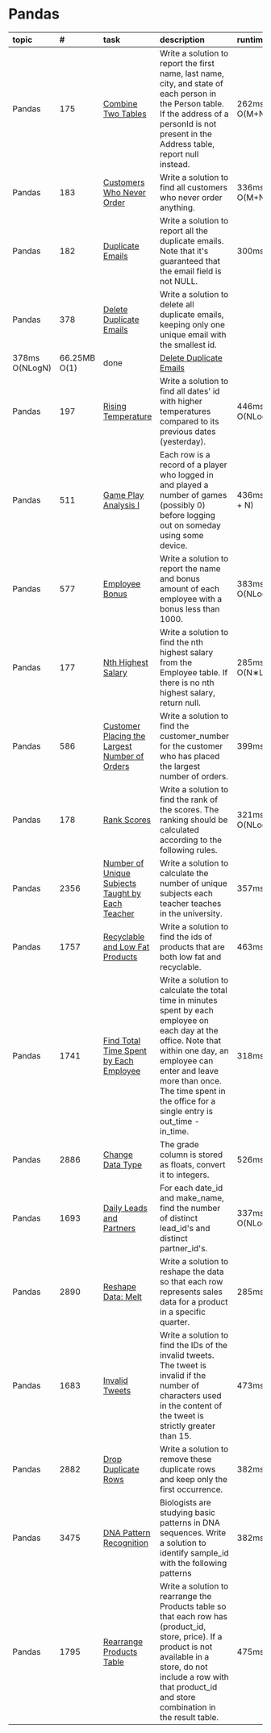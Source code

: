 # Pandas

| topic     | #    | task                                         | description                                                                 | runtime  | memory  | Status | link                                                                                   |
| :-------- | :--- | :------------------------------------------- | :------------------------------------------------------------------------- | :------- | :------ | :----- | :------------------------------------------------------------------------------------- |
| Pandas | 175 |[Combine Two Tables](count_prefix_suffix_pairs.py) | Write a solution to report the first name, last name, city, and state of each person in the Person table. If the address of a personId is not present in the Address table, report null instead. | 262ms O(M+N) | 67.85MB O(M+N) | done  | [Combine Two Tables](https://leetcode.com/problems/combine-two-tables/) |
| Pandas | 183 |[Customers Who Never Order](сustomers_who_never_order.py) | Write a solution to find all customers who never order anything. | 336ms O(M+N) | 67.56MB O(N) | done  | [Customers Who Never Order](https://leetcode.com/problems/customers-who-never-order/) |
| Pandas | 182 |[Duplicate Emails](duplicate_emails.py) | Write a solution to report all the duplicate emails. Note that it's guaranteed that the email field is not NULL. | 300ms O(N) | 67.45MB O(N) | done  | [Duplicate Emails](https://leetcode.com/problems/duplicate-emails/) |
| Pandas | 378 |[Delete Duplicate Emails](deleted_duplicate_emails.py) | Write a solution to delete all duplicate emails, keeping only one unique email with the smallest id.
| 378ms O(NLogN) | 66.25MB O(1) | done  | [Delete Duplicate Emails](https://leetcode.com/problems/delete-duplicate-emails) |
| Pandas | 197 |[Rising Temperature](deleted_duplicate_emails.py) | Write a solution to find all dates' id with higher temperatures compared to its previous dates (yesterday). | 446ms O(NLogN) | 67.98MB O(N) | done  | [Rising Temperature](https://leetcode.com/problems/rising-temperature) |
| Pandas | 511 |[Game Play Analysis I](game_play_analysis.py) | Each row is a record of a player who logged in and played a number of games (possibly 0) before logging out on someday using some device. | 436ms O(M + N) | 67.58MB O(N) | done  | [Game Play Analysis I](https://leetcode.com/problems/game-play-analysis-i) |
| Pandas | 577 |[Employee Bonus](employee_bonus.py) | Write a solution to report the name and bonus amount of each employee with a bonus less than 1000. | 383ms O(NLogN) | 67.63.58MB O(M + N) | done  | [Employee Bonus](https://leetcode.com/problems/employee-bonus/) |
| Pandas | 177 |[Nth Highest Salary](nth_highest_salary.py) | Write a solution to find the nth highest salary from the Employee table. If there is no nth highest salary, return null. | 285ms O(N∗Log(N)) | 66.78MB O(N) | done  | [Nth Highest Salary](https://leetcode.com/problems/nth-highest-salary) |
| Pandas | 586 |[Customer Placing the Largest Number of Orders](customer_placing_largest_number_orders.py) |Write a solution to find the customer_number for the customer who has placed the largest number of orders. | 399ms O(N) | 66.09MB O(N) | done  | [Customer Placing the Largest Number of Orders](https://leetcode.com/problems/nth-highest-salary) |
| Pandas | 178 |[Rank Scores](rank_scores.py) |Write a solution to find the rank of the scores. The ranking should be calculated according to the following rules. | 321ms O(NLogN) | 68.16MB O(N) | done  | [Rank Scores](https://leetcode.com/problems/rank-scores) |
| Pandas | 2356 |[Number of Unique Subjects Taught by Each Teacher](each_teacher.py) | Write a solution to calculate the number of unique subjects each teacher teaches in the university. | 357ms O(N) | 67.53MB O(N) | done  | [Number of Unique Subjects Taught by Each Teacher](https://leetcode.com/problems/number-of-unique-subjects-taught-by-each-teacher) |
| Pandas | 1757 |[Recyclable and Low Fat Products](low_fat_products.py) | Write a solution to find the ids of products that are both low fat and recyclable. | 463ms O(N) | 67.51MB O(N) | done  | [Recyclable and Low Fat Products](https://leetcode.com/problems/recyclable-and-low-fat-products) |
| Pandas | 1741 | [Find Total Time Spent by Each Employee](low_fat_products.py) |Write a solution to calculate the total time in minutes spent by each employee on each day at the office. Note that within one day, an employee can enter and leave more than once. The time spent in the office for a single entry is out_time - in_time. | 318ms O(N) | 66.98MB O(N) | done  | [Find Total Time Spent by Each Employee](https://leetcode.com/problems/find-total-time-spent-by-each-employee) |
| Pandas | 2886 | [Change Data Type](change_data_type.py) | The grade column is stored as floats, convert it to integers. | 526ms O(N) | 66.06MB O(N) | done  | [Change Data Type](https://leetcode.com/problems/change-data-type) |
| Pandas | 1693 | [Daily Leads and Partners](daily_leads_partners.py) | For each date_id and make_name, find the number of distinct lead_id's and distinct partner_id's. | 337ms O(NLogN) | 67.37MB O(N) | done  | [Daily Leads and Partners](https://leetcode.com/problems/daily-leads-and-partners) |
| Pandas | 2890 | [Reshape Data: Melt](reshape_data_melt.py) | Write a solution to reshape the data so that each row represents sales data for a product in a specific quarter. | 285ms O(N) | 66.64MB O(N) | done  | [Reshape Data: Melt](https://leetcode.com/problems/reshape-data-melt) |
| Pandas | 1683 | [Invalid Tweets](invalid_tweets.py) | Write a solution to find the IDs of the invalid tweets. The tweet is invalid if the number of characters used in the content of the tweet is strictly greater than 15. | 473ms O(N) | 66.86MB O(N) | done  | [Invalid Tweets](https://leetcode.com/problems/invalid-tweets) |
| Pandas | 2882 | [Drop Duplicate Rows](drop_duplicate_rows.py) | Write a solution to remove these duplicate rows and keep only the first occurrence. | 382ms O(N) | 66.18MB O(N) | done  | [Drop Duplicate Rows](https://leetcode.com/problems/drop-duplicate-rows) |
| Pandas | 3475 | [DNA Pattern Recognition ](dna_pattern_recognition.py) | Biologists are studying basic patterns in DNA sequences. Write a solution to identify sample_id with the following patterns | 382ms O(N) | 66.18MB O(N) | done  | [DNA Pattern Recognition ](https://leetcode.com/problems/dna-pattern-recognition) |
| Pandas | 1795 | [Rearrange Products Table](rearrange_products_table.py) | Write a solution to rearrange the Products table so that each row has (product_id, store, price). If a product is not available in a store, do not include a row with that product_id and store combination in the result table. | 475ms O(N) | 67.04MB O(N) | done  | [Rearrange Products Table](https://leetcode.com/problems/rearrange-products-table)|